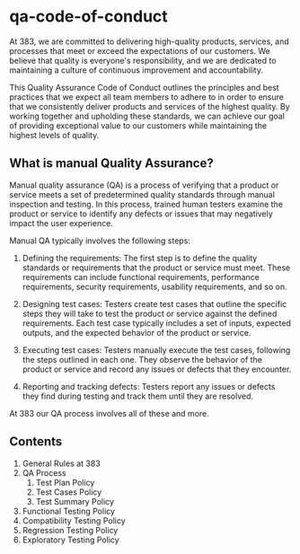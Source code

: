# qa-code-of-conduct

At 383, we are committed to delivering high-quality products, services, and processes that meet or exceed the expectations of our customers. We believe that quality is everyone's responsibility, and we are dedicated to maintaining a culture of continuous improvement and accountability. 

This Quality Assurance Code of Conduct outlines the principles and best practices that we expect all team members to adhere to in order to ensure that we consistently deliver products and services of the highest quality. By working together and upholding these standards, we can achieve our goal of providing exceptional value to our customers while maintaining the highest levels of quality.

## What is manual Quality Assurance?

Manual quality assurance (QA) is a process of verifying that a product or service meets a set of predetermined quality standards through manual inspection and testing. In this process, trained human testers examine the product or service to identify any defects or issues that may negatively impact the user experience.

Manual QA typically involves the following steps:

1. Defining the requirements: The first step is to define the quality standards or requirements that the product or service must meet. These requirements can include functional requirements, performance requirements, security requirements, usability requirements, and so on.

2. Designing test cases: Testers create test cases that outline the specific steps they will take to test the product or service against the defined requirements. Each test case typically includes a set of inputs, expected outputs, and the expected behavior of the product or service.

3. Executing test cases: Testers manually execute the test cases, following the steps outlined in each one. They observe the behavior of the product or service and record any issues or defects that they encounter.

4. Reporting and tracking defects: Testers report any issues or defects they find during testing and track them until they are resolved.

At 383 our QA process involves all of these and more. 

## Contents

1. General Rules at 383
2. QA Process
      1. Test Plan Policy
      2. Test Cases Policy
      3. Test Summary Policy
  4. Functional Testing Policy
  5. Compatibility Testing Policy
  6. Regression Testing Policy
  7. Exploratory Testing Policy
